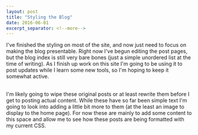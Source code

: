 ```yaml
---
layout: post
title: "Styling the Blog"
date: 2016-06-01
excerpt_separator: <!--more-->
---
```


I've finished the styling on most of the site, and now just need to focus on making the blog presentable. Right now I've begun editing the post pages, but the blog index is still very bare bones (just a simple unordered list at the time of writing). As I finish up work on this site I'm going to be using it to post updates while I learn some new tools, so I'm hoping to keep it somewhat active.
<!--more-->
<br />
I'm likely going to wipe these original posts or at least rewrite them before I get to posting actual content. While these have so far been simple text I'm going to look into adding a little bit more to them (at the least an image to display to the home page). For now these are mainly to add some content to this space and allow me to see how these posts are being formatted with my current CSS.